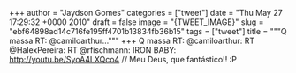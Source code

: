 
+++
author = "Jaydson Gomes"
categories = ["tweet"]
date = "Thu May 27 17:29:32 +0000 2010"
draft = false
image = "{TWEET_IMAGE}"
slug = "ebf64898ad14c716fe195ff4701b13834fb36b15"
tags = ["tweet"]
title = """Q massa RT: @camiloarthur..."""
+++
Q massa RT: @camiloarthur: RT @HalexPereira: RT @rfischmann: IRON BABY: http://youtu.be/SyoA4LXQco4 // Meu Deus, que fantástico!! :P
